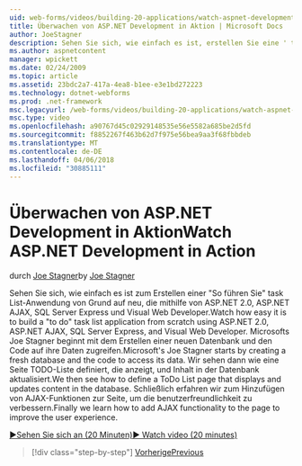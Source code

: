 ```yaml
---
uid: web-forms/videos/building-20-applications/watch-aspnet-development-in-action
title: Überwachen von ASP.NET Development in Aktion | Microsoft Docs
author: JoeStagner
description: Sehen Sie sich, wie einfach es ist, erstellen Sie eine ' to do"task List-Anwendung von Grund auf neu, die mithilfe von ASP.NET 2.0, ASP.NET AJAX, SQL Server Express und Visual Web Developer. MIC...
ms.author: aspnetcontent
manager: wpickett
ms.date: 02/24/2009
ms.topic: article
ms.assetid: 23bdc2a7-417a-4ea8-b1ee-e3e1bd272223
ms.technology: dotnet-webforms
ms.prod: .net-framework
msc.legacyurl: /web-forms/videos/building-20-applications/watch-aspnet-development-in-action
msc.type: video
ms.openlocfilehash: a90767d45c02929148535e56e5582a685be2d5fd
ms.sourcegitcommit: f8852267f463b62d7f975e56bea9aa3f68fbbdeb
ms.translationtype: MT
ms.contentlocale: de-DE
ms.lasthandoff: 04/06/2018
ms.locfileid: "30885111"
---
```

<a name="watch-aspnet-development-in-action"></a><span data-ttu-id="a5623-104">Überwachen von ASP.NET Development in Aktion</span><span class="sxs-lookup"><span data-stu-id="a5623-104">Watch ASP.NET Development in Action</span></span>
====================
<span data-ttu-id="a5623-105">durch [Joe Stagner](https://github.com/JoeStagner)</span><span class="sxs-lookup"><span data-stu-id="a5623-105">by [Joe Stagner](https://github.com/JoeStagner)</span></span>

<span data-ttu-id="a5623-106">Sehen Sie sich, wie einfach es ist zum Erstellen einer "So führen Sie" task List-Anwendung von Grund auf neu, die mithilfe von ASP.NET 2.0, ASP.NET AJAX, SQL Server Express und Visual Web Developer.</span><span class="sxs-lookup"><span data-stu-id="a5623-106">Watch how easy it is to build a "to do" task list application from scratch using ASP.NET 2.0, ASP.NET AJAX, SQL Server Express, and Visual Web Developer.</span></span> <span data-ttu-id="a5623-107">Microsofts Joe Stagner beginnt mit dem Erstellen einer neuen Datenbank und den Code auf ihre Daten zugreifen.</span><span class="sxs-lookup"><span data-stu-id="a5623-107">Microsoft's Joe Stagner starts by creating a fresh database and the code to access its data.</span></span> <span data-ttu-id="a5623-108">Wir sehen dann wie eine Seite TODO-Liste definiert, die anzeigt, und Inhalt in der Datenbank aktualisiert.</span><span class="sxs-lookup"><span data-stu-id="a5623-108">We then see how to define a ToDo List page that displays and updates content in the database.</span></span> <span data-ttu-id="a5623-109">Schließlich erfahren wir zum Hinzufügen von AJAX-Funktionen zur Seite, um die benutzerfreundlichkeit zu verbessern.</span><span class="sxs-lookup"><span data-stu-id="a5623-109">Finally we learn how to add AJAX functionality to the page to improve the user experience.</span></span>

[<span data-ttu-id="a5623-110">&#9654;Sehen Sie sich an (20 Minuten)</span><span class="sxs-lookup"><span data-stu-id="a5623-110">&#9654; Watch video (20 minutes)</span></span>](https://channel9.msdn.com/Blogs/ASP-NET-Site-Videos/watch-aspnet-development-in-action)

> [!div class="step-by-step"]
> [<span data-ttu-id="a5623-111">Vorherige</span><span class="sxs-lookup"><span data-stu-id="a5623-111">Previous</span></span>](lesson-8-working-with-the-gridview-and-formview.md)
